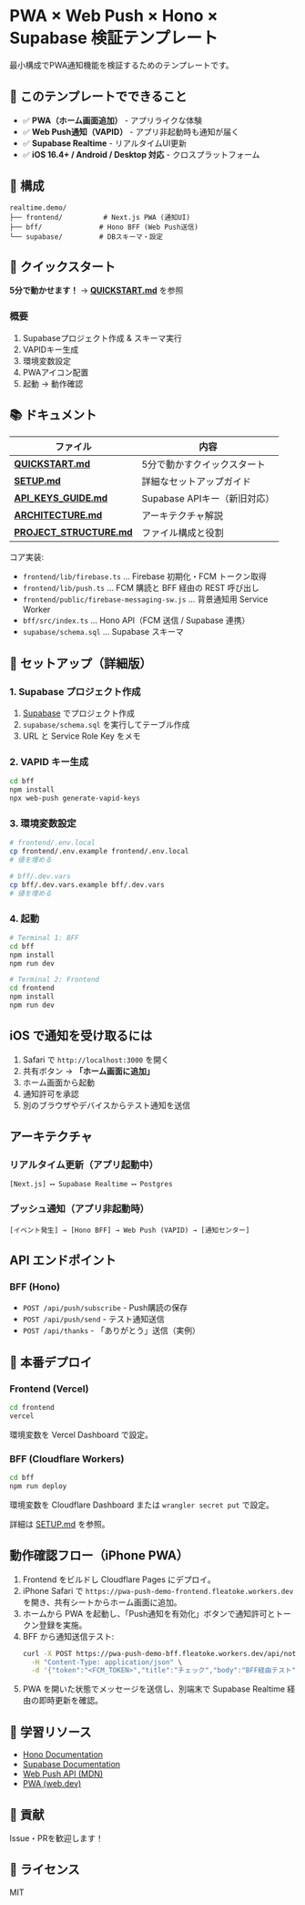 # PWA × Web Push × Hono × Supabase 検証テンプレート

最小構成でPWA通知機能を検証するためのテンプレートです。

## 🎯 このテンプレートでできること

- ✅ **PWA（ホーム画面追加）** - アプリライクな体験
- ✅ **Web Push通知（VAPID）** - アプリ非起動時も通知が届く
- ✅ **Supabase Realtime** - リアルタイムUI更新
- ✅ **iOS 16.4+ / Android / Desktop 対応** - クロスプラットフォーム

## 📁 構成

```
realtime.demo/
├── frontend/          # Next.js PWA (通知UI)
├── bff/              # Hono BFF (Web Push送信)
└── supabase/         # DBスキーマ・設定
```

## 🚀 クイックスタート

**5分で動かせます！** → **[QUICKSTART.md](./QUICKSTART.md)** を参照

### 概要

1. Supabaseプロジェクト作成 & スキーマ実行
2. VAPIDキー生成
3. 環境変数設定
4. PWAアイコン配置
5. 起動 → 動作確認

## 📚 ドキュメント

| ファイル | 内容 |
|---------|------|
| **[QUICKSTART.md](./QUICKSTART.md)** | 5分で動かすクイックスタート |
| **[SETUP.md](./SETUP.md)** | 詳細なセットアップガイド |
| **[API_KEYS_GUIDE.md](./API_KEYS_GUIDE.md)** | Supabase APIキー（新旧対応） |
| **[ARCHITECTURE.md](./ARCHITECTURE.md)** | アーキテクチャ解説 |
| **[PROJECT_STRUCTURE.md](./PROJECT_STRUCTURE.md)** | ファイル構成と役割 |

コア実装:

- `frontend/lib/firebase.ts` … Firebase 初期化・FCM トークン取得
- `frontend/lib/push.ts` … FCM 購読と BFF 経由の REST 呼び出し
- `frontend/public/firebase-messaging-sw.js` … 背景通知用 Service Worker
- `bff/src/index.ts` … Hono API（FCM 送信 / Supabase 連携）
- `supabase/schema.sql` … Supabase スキーマ

## 🔧 セットアップ（詳細版）

### 1. Supabase プロジェクト作成

1. [Supabase](https://supabase.com) でプロジェクト作成
2. `supabase/schema.sql` を実行してテーブル作成
3. URL と Service Role Key をメモ

### 2. VAPID キー生成

```bash
cd bff
npm install
npx web-push generate-vapid-keys
```

### 3. 環境変数設定

```bash
# frontend/.env.local
cp frontend/.env.example frontend/.env.local
# 値を埋める

# bff/.dev.vars
cp bff/.dev.vars.example bff/.dev.vars
# 値を埋める
```

### 4. 起動

```bash
# Terminal 1: BFF
cd bff
npm install
npm run dev

# Terminal 2: Frontend
cd frontend
npm install
npm run dev
```

## iOS で通知を受け取るには

1. Safari で `http://localhost:3000` を開く
2. 共有ボタン → **「ホーム画面に追加」**
3. ホーム画面から起動
4. 通知許可を承認
5. 別のブラウザやデバイスからテスト通知を送信

## アーキテクチャ

### リアルタイム更新（アプリ起動中）
```
[Next.js] ⟷ Supabase Realtime ⟷ Postgres
```

### プッシュ通知（アプリ非起動時）
```
[イベント発生] → [Hono BFF] → Web Push (VAPID) → [通知センター]
```

## API エンドポイント

### BFF (Hono)

- `POST /api/push/subscribe` - Push購読の保存
- `POST /api/push/send` - テスト通知送信
- `POST /api/thanks` - 「ありがとう」送信（実例）

## 🚢 本番デプロイ

### Frontend (Vercel)
```bash
cd frontend
vercel
```

環境変数を Vercel Dashboard で設定。

### BFF (Cloudflare Workers)
```bash
cd bff
npm run deploy
```

環境変数を Cloudflare Dashboard または `wrangler secret put` で設定。

詳細は [SETUP.md](./SETUP.md) を参照。

## 動作確認フロー（iPhone PWA）

1. Frontend をビルドし Cloudflare Pages にデプロイ。
2. iPhone Safari で `https://pwa-push-demo-frontend.fleatoke.workers.dev` を開き、共有シートからホーム画面に追加。
3. ホームから PWA を起動し、「Push通知を有効化」ボタンで通知許可とトークン登録を実施。
4. BFF から通知送信テスト:
   ```bash
   curl -X POST https://pwa-push-demo-bff.fleatoke.workers.dev/api/notify \
     -H "Content-Type: application/json" \
     -d '{"token":"<FCM_TOKEN>","title":"チェック","body":"BFF経由テスト","link":"https://pwa-push-demo-frontend.fleatoke.workers.dev"}'
   ```
5. PWA を開いた状態でメッセージを送信し、別端末で Supabase Realtime 経由の即時更新を確認。

## 📖 学習リソース

- [Hono Documentation](https://hono.dev/)
- [Supabase Documentation](https://supabase.com/docs)
- [Web Push API (MDN)](https://developer.mozilla.org/en-US/docs/Web/API/Push_API)
- [PWA (web.dev)](https://web.dev/progressive-web-apps/)

## 🤝 貢献

Issue・PRを歓迎します！

## 📄 ライセンス

MIT
